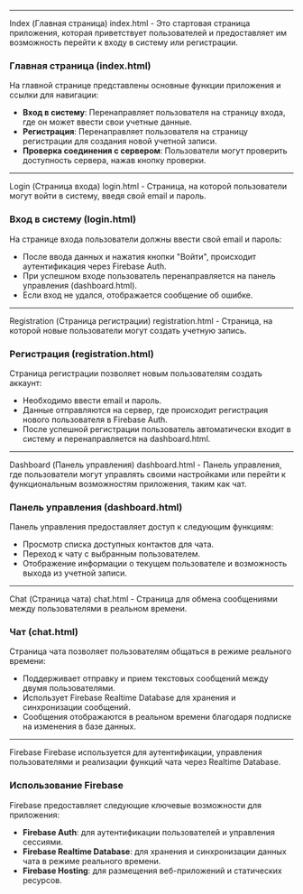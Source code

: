 
---

Index (Главная страница)
index.html - Это стартовая страница  приложения, которая приветствует пользователей и предоставляет им возможность перейти к входу в систему или регистрации.

### Главная страница (index.html)

На главной странице представлены основные функции приложения и ссылки для навигации:
- **Вход в систему**: Перенаправляет пользователя на страницу входа, где он может ввести свои учетные данные.
- **Регистрация**: Перенаправляет пользователя на страницу регистрации для создания новой учетной записи.
- **Проверка соединения с сервером**: Пользователи могут проверить доступность сервера, нажав кнопку проверки.

---

Login (Страница входа)
login.html - Страница, на которой пользователи могут войти в систему, введя свой email и пароль.

### Вход в систему (login.html)

На странице входа пользователи должны ввести свой email и пароль:
- После ввода данных и нажатия кнопки "Войти", происходит аутентификация через Firebase Auth.
- При успешном входе пользователь перенаправляется на панель управления (dashboard.html).
- Если вход не удался, отображается сообщение об ошибке.

---

Registration (Страница регистрации)
registration.html - Страница, на которой новые пользователи могут создать учетную запись.

### Регистрация (registration.html)

Страница регистрации позволяет новым пользователям создать аккаунт:
- Необходимо ввести email и пароль.
- Данные отправляются на сервер, где происходит регистрация нового пользователя в Firebase Auth.
- После успешной регистрации пользователь автоматически входит в систему и перенаправляется на dashboard.html.

---

Dashboard (Панель управления)
dashboard.html - Панель управления, где пользователи могут управлять своими настройками или перейти к функциональным возможностям приложения, таким как чат.

### Панель управления (dashboard.html)

Панель управления предоставляет доступ к следующим функциям:
- Просмотр списка доступных контактов для чата.
- Переход к чату с выбранным пользователем.
- Отображение информации о текущем пользователе и возможность выхода из учетной записи.

---

Chat (Страница чата)
chat.html - Страница для обмена сообщениями между пользователями в реальном времени.

### Чат (chat.html)

Страница чата позволяет пользователям общаться в режиме реального времени:
- Поддерживает отправку и прием текстовых сообщений между двумя пользователями.
- Использует Firebase Realtime Database для хранения и синхронизации сообщений.
- Сообщения отображаются в реальном времени благодаря подписке на изменения в базе данных.

---

Firebase
Firebase используется для аутентификации, управления пользователями и реализации функций чата через Realtime Database.

### Использование Firebase

Firebase предоставляет следующие ключевые возможности для приложения:
- **Firebase Auth**: для аутентификации пользователей и управления сессиями.
- **Firebase Realtime Database**: для хранения и синхронизации данных чата в режиме реального времени.
- **Firebase Hosting**: для размещения веб-приложений и статических ресурсов.
